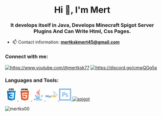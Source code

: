 <h1 align="center">Hi 👋, I'm Mert</h1>
<h3 align="center">It develops itself in Java, Develops Minecraft Spigot Server Plugins And Can Write Html, Css Pages.</h3>

- 📫 Contact information: **mertkskmert45@gmail.com**

<h3 align="left">Connect with me:</h3>
<p align="left">
<a href="https://www.youtube.com/c/https://www.youtube.com/@mertksk77" target="blank"><img align="center" src="https://raw.githubusercontent.com/rahuldkjain/github-profile-readme-generator/master/src/images/icons/Social/youtube.svg" alt="https://www.youtube.com/@mertksk77" height="30" width="40" /></a>
<a href="https://discord.gg/https://discord.gg/cmwQGg5a" target="blank"><img align="center" src="https://raw.githubusercontent.com/rahuldkjain/github-profile-readme-generator/master/src/images/icons/Social/discord.svg" alt="https://discord.gg/cmwQGg5a" height="30" width="40" /></a>
</p>

<h3 align="left">Languages and Tools:</h3>
<p align="left"> <a href="https://www.w3schools.com/css/" target="_blank" rel="noreferrer"> <img src="https://raw.githubusercontent.com/devicons/devicon/master/icons/css3/css3-original-wordmark.svg" alt="css3" width="40" height="40"/> </a> <a href="https://www.w3.org/html/" target="_blank" rel="noreferrer"> <img src="https://raw.githubusercontent.com/devicons/devicon/master/icons/html5/html5-original-wordmark.svg" alt="html5" width="40" height="40"/> </a> <a href="https://www.java.com" target="_blank" rel="noreferrer"> <img src="https://raw.githubusercontent.com/devicons/devicon/master/icons/java/java-original.svg" alt="java" width="40" height="40"/> </a> <a href="https://www.mysql.com/" target="_blank" rel="noreferrer"> <img src="https://raw.githubusercontent.com/devicons/devicon/master/icons/mysql/mysql-original-wordmark.svg" alt="mysql" width="40" height="40"/> </a> <a href="https://www.photoshop.com/en" target="_blank" rel="noreferrer"> <img src="https://raw.githubusercontent.com/devicons/devicon/master/icons/photoshop/photoshop-line.svg" alt="photoshop" width="40" height="40"/> </a>  <a href="https://www.photoshop.com/en" target="_blank" rel="noreferrer"> <img src="https://cdn.solo.to/user/a/60e8ef174db800_66931061.jpg" alt="spigot" width="40" height="40"/> </a></p>

<p><img align="center" src="https://github-readme-stats.vercel.app/api/top-langs?username=mertks00&show_icons=true&locale=en&layout=compact" alt="mertks00" /></p>

